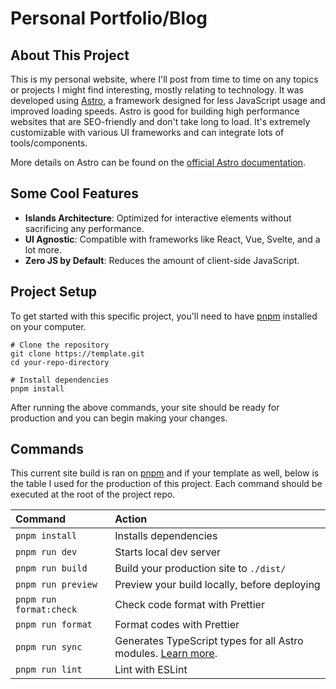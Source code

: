 # Personal Portfolio/Blog
## About This Project
This is my personal website, where I'll post from time to time on any topics or projects I might find interesting, mostly relating to technology. It was developed using [Astro](https://astro.build), a framework designed for less JavaScript usage and improved loading speeds. Astro is good for building high performance websites that are SEO-friendly and don't take long to load. It's extremely customizable with various UI frameworks and can integrate lots of tools/components.


More details on Astro can be found on the [official Astro documentation](https://docs.astro.build).

## Some Cool Features
- **Islands Architecture**: Optimized for interactive elements without sacrificing any performance.
- **UI Agnostic**: Compatible with frameworks like React, Vue, Svelte, and a lot more.
- **Zero JS by Default**: Reduces the amount of client-side JavaScript.

## Project Setup
To get started with this specific project, you'll need to have [pnpm](https://pnpm.io/) installed on your computer.

```
# Clone the repository
git clone https://template.git
cd your-repo-directory
```
```
# Install dependencies
pnpm install
```

After running the above commands, your site should be ready for production and you can begin making your changes.

## Commands
This current site build is ran on [pnpm](https://pnpm.io/) and if your template as well, below is the table I used for the production of this project. Each command should be executed at the root of the project repo.

| Command                 | Action                                                                                                                           |
| :---------------------- | :------------------------------------------------------------------------------------------------------------------------------- |
| `pnpm install`          | Installs dependencies                                                                                                            |
| `pnpm run dev`          | Starts local dev server                                                                                      |
| `pnpm run build`        | Build your production site to `./dist/`                                                                                          |
| `pnpm run preview`      | Preview your build locally, before deploying                                                                                     |
| `pnpm run format:check` | Check code format with Prettier                                                                                                  |
| `pnpm run format`       | Format codes with Prettier                                                                                                       |
| `pnpm run sync`         | Generates TypeScript types for all Astro modules. [Learn more](https://docs.astro.build/en/reference/cli-reference/#astro-sync). |
| `pnpm run lint`         | Lint with ESLint                                                                                                                 |
